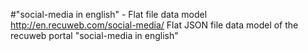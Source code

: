#"social-media in english" - Flat file data model
http://en.recuweb.com/social-media/
Flat JSON file data model of the recuweb portal "social-media in english"
